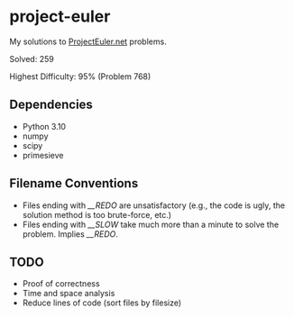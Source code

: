 # project-euler
My solutions to [ProjectEuler.net](https://projecteuler.net/) problems.

Solved: 259

Highest Difficulty: 95% (Problem 768)

## Dependencies
- Python 3.10
- numpy
- scipy
- primesieve

## Filename Conventions
- Files ending with *__REDO* are unsatisfactory (e.g., the code is ugly, the solution method is too brute-force, etc.)
- Files ending with *__SLOW* take much more than a minute to solve the problem. Implies *__REDO*.

## TODO
- Proof of correctness
- Time and space analysis
- Reduce lines of code (sort files by filesize)
